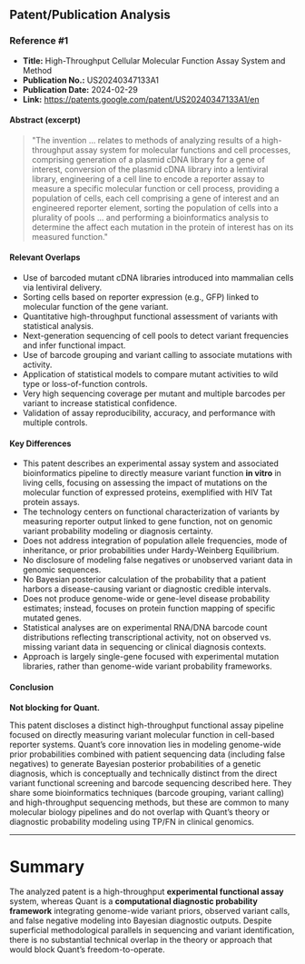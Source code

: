 ## Patent/Publication Analysis

### Reference #1

- **Title:** High-Throughput Cellular Molecular Function Assay System and Method  
- **Publication No.:** US20240347133A1  
- **Publication Date:** 2024-02-29  
- **Link:** https://patents.google.com/patent/US20240347133A1/en  

#### Abstract (excerpt)

> "The invention ... relates to methods of analyzing results of a high-throughput assay system for molecular functions and cell processes, comprising generation of a plasmid cDNA library for a gene of interest, conversion of the plasmid cDNA library into a lentiviral library, engineering of a cell line to encode a reporter assay to measure a specific molecular function or cell process, providing a population of cells, each cell comprising a gene of interest and an engineered reporter element, sorting the population of cells into a plurality of pools ... and performing a bioinformatics analysis to determine the affect each mutation in the protein of interest has on its measured function."

#### Relevant Overlaps

- Use of barcoded mutant cDNA libraries introduced into mammalian cells via lentiviral delivery.
- Sorting cells based on reporter expression (e.g., GFP) linked to molecular function of the gene variant.
- Quantitative high-throughput functional assessment of variants with statistical analysis.
- Next-generation sequencing of cell pools to detect variant frequencies and infer functional impact.
- Use of barcode grouping and variant calling to associate mutations with activity.
- Application of statistical models to compare mutant activities to wild type or loss-of-function controls.
- Very high sequencing coverage per mutant and multiple barcodes per variant to increase statistical confidence.
- Validation of assay reproducibility, accuracy, and performance with multiple controls.

#### Key Differences

- This patent describes an experimental assay system and associated bioinformatics pipeline to directly measure variant function **in vitro** in living cells, focusing on assessing the impact of mutations on the molecular function of expressed proteins, exemplified with HIV Tat protein assays.
- The technology centers on functional characterization of variants by measuring reporter output linked to gene function, not on genomic variant probability modeling or diagnosis certainty.
- Does not address integration of population allele frequencies, mode of inheritance, or prior probabilities under Hardy-Weinberg Equilibrium.
- No disclosure of modeling false negatives or unobserved variant data in genomic sequences.
- No Bayesian posterior calculation of the probability that a patient harbors a disease-causing variant or diagnostic credible intervals.
- Does not produce genome-wide or gene-level disease probability estimates; instead, focuses on protein function mapping of specific mutated genes.
- Statistical analyses are on experimental RNA/DNA barcode count distributions reflecting transcriptional activity, not on observed vs. missing variant data in sequencing or clinical diagnosis contexts.
- Approach is largely single-gene focused with experimental mutation libraries, rather than genome-wide variant probability frameworks.

#### Conclusion

**Not blocking for Quant.**

This patent discloses a distinct high-throughput functional assay pipeline focused on directly measuring variant molecular function in cell-based reporter systems. Quant’s core innovation lies in modeling genome-wide prior probabilities combined with patient sequencing data (including false negatives) to generate Bayesian posterior probabilities of a genetic diagnosis, which is conceptually and technically distinct from the direct variant functional screening and barcode sequencing described here. They share some bioinformatics techniques (barcode grouping, variant calling) and high-throughput sequencing methods, but these are common to many molecular biology pipelines and do not overlap with Quant’s theory or diagnostic probability modeling using TP/FN in clinical genomics.

---

# Summary

The analyzed patent is a high-throughput **experimental functional assay** system, whereas Quant is a **computational diagnostic probability framework** integrating genome-wide variant priors, observed variant calls, and false negative modeling into Bayesian diagnostic outputs. Despite superficial methodological parallels in sequencing and variant identification, there is no substantial technical overlap in the theory or approach that would block Quant’s freedom-to-operate.
